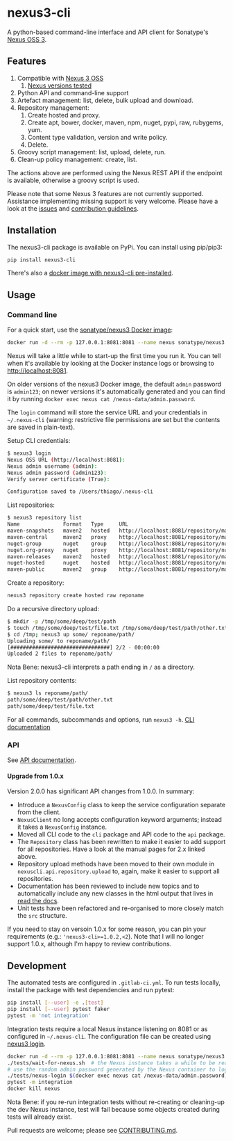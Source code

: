 # nexus3-cli

A python-based command-line interface and API client for Sonatype's [Nexus
OSS 3](https://www.sonatype.com/download-oss-sonatype).

## Features

1. Compatible with [Nexus 3 OSS](https://www.sonatype.com/download-oss-sonatype)
   1. [Nexus versions tested](https://gitlab.com/thiagocsf/nexus3-cli/-/blob/master/.gitlab-ci.yml#L103-116)
1. Python API and command-line support
1. Artefact management: list, delete, bulk upload and download.
1. Repository management:
   1. Create hosted and proxy.
   1. Create apt, bower, docker, maven, npm, nuget, pypi, raw, rubygems, yum.
   1. Content type validation, version and write policy.
   1. Delete.
1. Groovy script management: list, upload, delete, run.
1. Clean-up policy management: create, list.

The actions above are performed using the Nexus REST API if the endpoint is
available, otherwise a groovy script is used.

Please note that some Nexus 3 features are not currently supported. Assistance
implementing missing support is very welcome. Please have a look at the
[issues](https://gitlab.com/thiagocsf/nexus3-cli/-/issues)
and [contribution guidelines](https://gitlab.com/thiagocsf/nexus3-cli/-/blob/master/CONTRIBUTING.md).

## Installation

The nexus3-cli package is available on PyPi. You can install using pip/pip3:

```bash
pip install nexus3-cli
```

There's also a [docker image with nexus3-cli 
pre-installed](https://gitlab.com/thiagocsf/docker-nexus3-cli).

## Usage

### Command line

For a quick start, use the [sonatype/nexus3 Docker image](https://hub.docker.com/r/sonatype/nexus3/):

```bash
docker run -d --rm -p 127.0.0.1:8081:8081 --name nexus sonatype/nexus3
```

Nexus will take a little while to start-up the first time you run it. You can
tell when it's available by looking at the Docker instance logs or browsing to
[http://localhost:8081](http://localhost:8081).

On older versions of the nexus3 Docker image, the default `admin` password is
`admin123`; on newer versions it's automatically generated and you can find it
by running `docker exec nexus cat /nexus-data/admin.password`.

The `login` command will store the service URL and your credentials in
`~/.nexus-cli` (warning: restrictive file permissions are set but the contents
are saved in plain-text).

Setup CLI credentials:

```bash
$ nexus3 login
Nexus OSS URL (http://localhost:8081):
Nexus admin username (admin):
Nexus admin password (admin123):
Verify server certificate (True):

Configuration saved to /Users/thiago/.nexus-cli
```

List repositories:

```bash
$ nexus3 repository list
Name              Format   Type     URL
maven-snapshots   maven2   hosted   http://localhost:8081/repository/maven-snapshots
maven-central     maven2   proxy    http://localhost:8081/repository/maven-central
nuget-group       nuget    group    http://localhost:8081/repository/nuget-group
nuget.org-proxy   nuget    proxy    http://localhost:8081/repository/nuget.org-proxy
maven-releases    maven2   hosted   http://localhost:8081/repository/maven-releases
nuget-hosted      nuget    hosted   http://localhost:8081/repository/nuget-hosted
maven-public      maven2   group    http://localhost:8081/repository/maven-public
```

Create a repository:

```bash
nexus3 repository create hosted raw reponame
```

Do a recursive directory upload:

```bash
$ mkdir -p /tmp/some/deep/test/path
$ touch /tmp/some/deep/test/file.txt /tmp/some/deep/test/path/other.txt
$ cd /tmp; nexus3 up some/ reponame/path/
Uploading some/ to reponame/path/
[################################] 2/2 - 00:00:00
Uploaded 2 files to reponame/path/
```

Nota Bene: nexus3-cli interprets a path ending in `/` as a directory.

List repository contents:

```bash
$ nexus3 ls reponame/path/
path/some/deep/test/path/other.txt
path/some/deep/test/file.txt
```

For all commands, subcommands and options, run `nexus3 -h`.
[CLI documentation](https://nexus3-cli.readthedocs.io/en/latest/cli.html)

### API

See [API documentation](https://nexus3-cli.readthedocs.io/en/latest/api.html).

#### Upgrade from 1.0.x

Version 2.0.0 has significant API changes from 1.0.0. In summary:

* Introduce a `NexusConfig` class to keep the service configuration separate
  from the client.
* `NexusClient` no long accepts configuration keyword arguments; instead it
  takes a `NexusConfig` instance.
* Moved all CLI code to the `cli` package and API code to the `api` package.
* The `Repository` class has been rewritten to make it easier to add support
  for all repositories. Have a look at the manual pages for 2.x linked above.
* Repository upload methods have been moved to their own module in
  `nexuscli.api.repository.upload` to, again, make it easier to support all
  repositories.
* Documentation has been reviewed to include new topics and to automatically
  include any new classes in the html output that lives in
  [read the docs](https://readthedocs.org/projects/nexus3-cli/).
* Unit tests have been refactored and re-organised to more closely match the
  `src` structure.

If you need to stay on versoin 1.0.x for some reason, you can pin your
requirements (e.g.: `'nexus3-cli>=1.0.2,<2`). Note that I will no longer
support 1.0.x, although I'm happy to review contributions.


## Development

The automated tests are configured in `.gitlab-ci.yml`. To run tests locally,
install the package with test dependencies and run pytest:

```bash
pip install [--user] -e .[test]
pip install [--user] pytest faker
pytest -m 'not integration'
```

Integration tests require a local Nexus instance listening on 8081 or as
configured in `~/.nexus-cli`. The configuration file can be created using
[nexus3 login](https://nexus3-cli.readthedocs.io/en/latest/cli.html#nexus3-login).

```bash
docker run -d --rm -p 127.0.0.1:8081:8081 --name nexus sonatype/nexus3
./tests/wait-for-nexus.sh  # the Nexus instance takes a while to be ready
# use the random admin password generated by the Nexus container to login
./tests/nexus-login $(docker exec nexus cat /nexus-data/admin.password)
pytest -m integration
docker kill nexus
```

Nota Bene: if you re-run integration tests without re-creating or cleaning-up the
dev Nexus instance, test will fail because some objects created during tests will
already exist.

Pull requests are welcome; please see [CONTRIBUTING.md](CONTRIBUTING.md).
